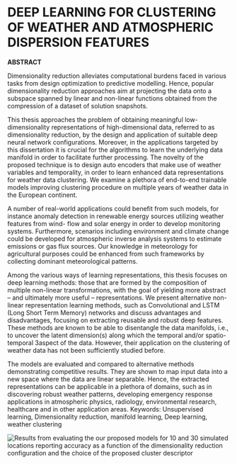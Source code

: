 # DEEP LEARNING FOR CLUSTERING OF WEATHER AND ATMOSPHERIC DISPERSION FEATURES


**ABSTRACT**

Dimensionality reduction alleviates computational burdens faced in various tasks
from design optimization to predictive modelling. Hence, popular dimensionality
reduction approaches aim at projecting the data onto a subspace spanned by linear and
non-linear functions obtained from the compression of a dataset of solution snapshots.

This thesis approaches the problem of obtaining meaningful low-dimensionality
representations of high-dimensional data, referred to as dimensionality reduction, by
the design and application of suitable deep neural network configurations. Moreover,
in the applications targeted by this dissertation it is crucial for the algorithms to learn
the underlying data manifold in order to facilitate further processing. The novelty of
the proposed technique is to design auto encoders that make use of weather variables
and temporality, in order to learn enhanced data representations for weather data
clustering. We examine a plethora of end-to-end trainable models improving
clustering procedure on multiple years of weather data in the European continent.

A number of real-world applications could benefit from such models, for instance
anomaly detection in renewable energy sources utilizing weather features from wind-
flow and solar energy in order to develop monitoring systems. Furthermore, scenarios
including environment and climate change could be developed for atmospheric
inverse analysis systems to estimate emissions or gas flux sources. Our knowledge in
meteorology for agricultural purposes could be enhanced from such frameworks by
collecting dominant meteorological patterns.

Among the various ways of learning representations, this thesis focuses on deep
learning methods: those that are formed by the composition of multiple non-linear
transformations, with the goal of yielding more abstract – and ultimately more useful
– representations. We present alternative non-linear representation learning methods,
such as Convolutional and LSTM (Long Short Term Memory) networks and discuss
advantages and disadvantages, focusing on extracting reusable and robust deep
features. These methods are known to be able to disentangle the data manifolds, i.e.,
to uncover the latent dimension(s) along which the temporal and/or spatio-temporal
3aspect of the data. However, their application on the clustering of weather data has not
been sufficiently studied before.

The models are evaluated and compared to alternative methods demonstrating
competitive results. They are shown to map input data into a new space where the
data are linear separable. Hence, the extracted representations can be applicable in a
plethora of domains, such as in discovering robust weather patterns, developing
emergency response applications in atmospheric physics, radiology, environmental
research, healthcare and in other application areas.
Keywords: Unsupervised learning, Dimensionality reduction, manifold learning,
Deep learning, weather clustering



![Results from evaluating the our proposed models for 10 and 30
simulated locations reporting accuracy as a function of the dimensionality
reduction configuration and the choice of the proposed cluster descriptor](https://github.com/Giwrgosyea/Weather-Analysis/blob/master/DEEP%20LEARNING%20FOR%20CLUSTERING%20OF%20WEATHER%20AND%20ATMOSPHERIC%20DISPERSION%20FEATURES/DNNs%20Results.png)
